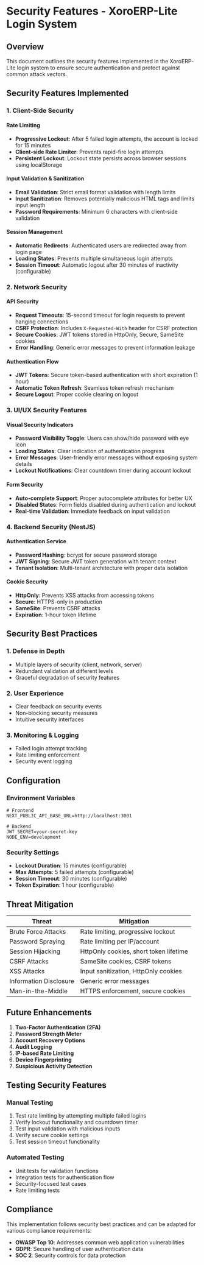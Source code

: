 # Security Features - XoroERP-Lite Login System

## Overview
This document outlines the security features implemented in the XoroERP-Lite login system to ensure secure authentication and protect against common attack vectors.

## Security Features Implemented

### 1. Client-Side Security

#### Rate Limiting
- **Progressive Lockout**: After 5 failed login attempts, the account is locked for 15 minutes
- **Client-side Rate Limiter**: Prevents rapid-fire login attempts
- **Persistent Lockout**: Lockout state persists across browser sessions using localStorage

#### Input Validation & Sanitization
- **Email Validation**: Strict email format validation with length limits
- **Input Sanitization**: Removes potentially malicious HTML tags and limits input length
- **Password Requirements**: Minimum 6 characters with client-side validation

#### Session Management
- **Automatic Redirects**: Authenticated users are redirected away from login page
- **Loading States**: Prevents multiple simultaneous login attempts
- **Session Timeout**: Automatic logout after 30 minutes of inactivity (configurable)

### 2. Network Security

#### API Security
- **Request Timeouts**: 15-second timeout for login requests to prevent hanging connections
- **CSRF Protection**: Includes `X-Requested-With` header for CSRF protection
- **Secure Cookies**: JWT tokens stored in HttpOnly, Secure, SameSite cookies
- **Error Handling**: Generic error messages to prevent information leakage

#### Authentication Flow
- **JWT Tokens**: Secure token-based authentication with short expiration (1 hour)
- **Automatic Token Refresh**: Seamless token refresh mechanism
- **Secure Logout**: Proper cookie clearing on logout

### 3. UI/UX Security Features

#### Visual Security Indicators
- **Password Visibility Toggle**: Users can show/hide password with eye icon
- **Loading States**: Clear indication of authentication progress
- **Error Messages**: User-friendly error messages without exposing system details
- **Lockout Notifications**: Clear countdown timer during account lockout

#### Form Security
- **Auto-complete Support**: Proper autocomplete attributes for better UX
- **Disabled States**: Form fields disabled during authentication and lockout
- **Real-time Validation**: Immediate feedback on input validation

### 4. Backend Security (NestJS)

#### Authentication Service
- **Password Hashing**: bcrypt for secure password storage
- **JWT Signing**: Secure JWT token generation with tenant context
- **Tenant Isolation**: Multi-tenant architecture with proper data isolation

#### Cookie Security
- **HttpOnly**: Prevents XSS attacks from accessing tokens
- **Secure**: HTTPS-only in production
- **SameSite**: Prevents CSRF attacks
- **Expiration**: 1-hour token lifetime

## Security Best Practices

### 1. Defense in Depth
- Multiple layers of security (client, network, server)
- Redundant validation at different levels
- Graceful degradation of security features

### 2. User Experience
- Clear feedback on security events
- Non-blocking security measures
- Intuitive security interfaces

### 3. Monitoring & Logging
- Failed login attempt tracking
- Rate limiting enforcement
- Security event logging

## Configuration

### Environment Variables
```env
# Frontend
NEXT_PUBLIC_API_BASE_URL=http://localhost:3001

# Backend
JWT_SECRET=your-secret-key
NODE_ENV=development
```

### Security Settings
- **Lockout Duration**: 15 minutes (configurable)
- **Max Attempts**: 5 failed attempts (configurable)
- **Session Timeout**: 30 minutes (configurable)
- **Token Expiration**: 1 hour (configurable)

## Threat Mitigation

| Threat | Mitigation |
|--------|------------|
| Brute Force Attacks | Rate limiting, progressive lockout |
| Password Spraying | Rate limiting per IP/account |
| Session Hijacking | HttpOnly cookies, short token lifetime |
| CSRF Attacks | SameSite cookies, CSRF tokens |
| XSS Attacks | Input sanitization, HttpOnly cookies |
| Information Disclosure | Generic error messages |
| Man-in-the-Middle | HTTPS enforcement, secure cookies |

## Future Enhancements

1. **Two-Factor Authentication (2FA)**
2. **Password Strength Meter**
3. **Account Recovery Options**
4. **Audit Logging**
5. **IP-based Rate Limiting**
6. **Device Fingerprinting**
7. **Suspicious Activity Detection**

## Testing Security Features

### Manual Testing
1. Test rate limiting by attempting multiple failed logins
2. Verify lockout functionality and countdown timer
3. Test input validation with malicious inputs
4. Verify secure cookie settings
5. Test session timeout functionality

### Automated Testing
- Unit tests for validation functions
- Integration tests for authentication flow
- Security-focused test cases
- Rate limiting tests

## Compliance

This implementation follows security best practices and can be adapted for various compliance requirements:
- **OWASP Top 10**: Addresses common web application vulnerabilities
- **GDPR**: Secure handling of user authentication data
- **SOC 2**: Security controls for data protection 